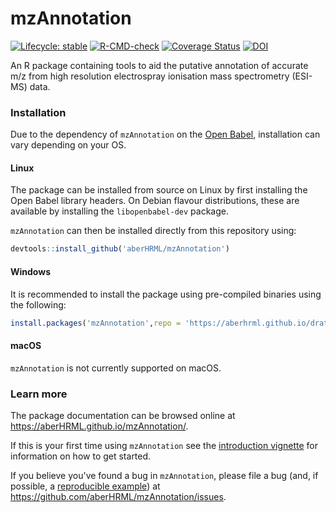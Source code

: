 
# mzAnnotation

<!-- badges: start -->
[![Lifecycle: stable](https://img.shields.io/badge/lifecycle-stable-brightgreen.svg)](https://lifecycle.r-lib.org/articles/stages.html#stable)
[![R-CMD-check](https://github.com/jasenfinch/mzAnnotation/workflows/R-CMD-check/badge.svg)](https://github.com/jasenfinch/mzAnnotation/actions)
[![Coverage Status](https://img.shields.io/codecov/c/github/jasenfinch/mzAnnotation/devel.svg)](https://codecov.io/github/jasenfinch/mzAnnotation?branch=devel)
[![DOI](https://zenodo.org/badge/33083554.svg)](https://zenodo.org/badge/latestdoi/33083554)
<!-- badges: end -->

An R package containing tools to aid the putative annotation of accurate m/z
from high resolution electrospray ionisation mass spectrometry (ESI-MS) data.

### Installation

Due to the dependency of `mzAnnotation` on the [Open Babel](http://openbabel.org/wiki/Main_Page), installation can vary depending on your OS.

#### Linux

The package can be installed from source on Linux by first installing the Open Babel library headers.
On Debian flavour distributions, these are available by installing the `libopenbabel-dev` package.

`mzAnnotation` can then be installed directly from this repository using:

``` r
devtools::install_github('aberHRML/mzAnnotation')
```

#### Windows

It is recommended to install the package using pre-compiled binaries using the following:

``` r
install.packages('mzAnnotation',repo = 'https://aberhrml.github.io/drat/')
```

#### macOS

`mzAnnotation` is not currently supported on macOS.

### Learn more

The package documentation can be browsed online at <https://aberHRML.github.io/mzAnnotation/>. 

If this is your first time using `mzAnnotation` see the [introduction vignette](https://aberHRML.github.io/binneR/articles/mzAnnotation.html) for information on how to get started.

If you believe you've found a bug in `mzAnnotation`, please file a bug (and, if
possible, a [reproducible example](https://reprex.tidyverse.org)) at
<https://github.com/aberHRML/mzAnnotation/issues>.
